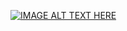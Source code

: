 
[![IMAGE ALT TEXT HERE](https://img.youtube.com/vi/YOUTUBE_VIDEO_ID_HERE/0.jpg)](https://www.youtube.com/watch?v=https://www.youtube.com/watch?v=OnpzmBJPt8U&ab_channel=SEBASTIANGRAJALESPULGARIN)

